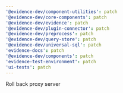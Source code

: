 ```yaml
---
'@evidence-dev/component-utilities': patch
'@evidence-dev/core-components': patch
'@evidence-dev/evidence': patch
'@evidence-dev/plugin-connector': patch
'@evidence-dev/preprocess': patch
'@evidence-dev/query-store': patch
'@evidence-dev/universal-sql': patch
'evidence-docs': patch
'@evidence-dev/components': patch
'evidence-test-environment': patch
'ui-tests': patch
---
```


Roll back proxy server
